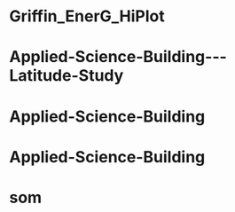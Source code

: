# Griffin_EnerG_HiPlot
# Applied-Science-Building---Latitude-Study
# Applied-Science-Building
# Applied-Science-Building
# som
